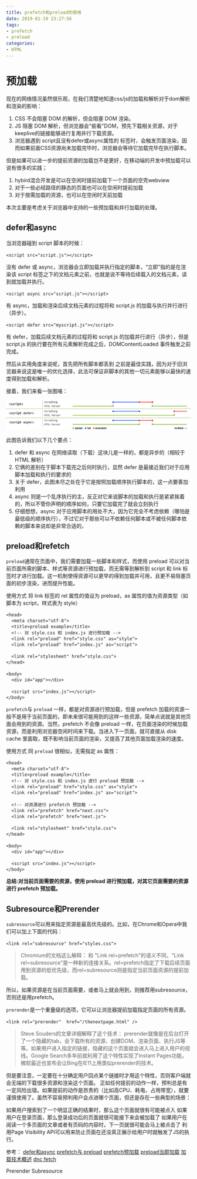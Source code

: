 ```yaml
---
title: prefetch和preload的使用
date: 2019-01-19 23:27:56
tags:
- prefetch
- preload
categories: 
- HTML
---
```

# 预加载
现在的网络情况虽然很乐观，在我们清楚地知道css/js的加载和解析对于dom解析和渲染的影响：
1. CSS 不会阻塞 DOM 的解析，但会阻塞 DOM 渲染。
2. JS 阻塞 DOM 解析，但浏览器会"偷看"DOM，预先下载相关资源，对于keeplive的链接能够进行复用并行下载资源。
3. 浏览器遇到 script且没有defer或async属性的 标签时，会触发页面渲染，因而如果前面CSS资源尚未加载完毕时，浏览器会等待它加载完毕在执行脚本。

但是如果可以进一步的提前资源的加载岂不是更好，在移动端的开发中预加载可以说有很多的实践；
1. hybird混合开发是可以在空闲时提前加载下一个页面的空壳webview
2. 对于一些必经路径的静态的页面也可以在空闲时提前加载
3. 对于按需加载的资源，也可以在空闲时天前加载

本次主要是考虑关于浏览器中支持的一些预加载和并行加载的处理。

## defer和async
当浏览器碰到 script 脚本的时候：

`<script src="script.js"></script>`

没有 defer 或 async，浏览器会立即加载并执行指定的脚本，“立即”指的是在渲染该 script 标签之下的文档元素之前，也就是说不等待后续载入的文档元素，读到就加载并执行。

`<script async src="script.js"></script>`

有 async，加载和渲染后续文档元素的过程将和 script.js 的加载与执行并行进行（异步）。

`<script defer src="myscript.js"></script>`

有 defer，加载后续文档元素的过程将和 script.js 的加载并行进行（异步），但是 script.js 的执行要在所有元素解析完成之后，DOMContentLoaded 事件触发之前完成。

然后从实用角度来说呢，首先把所有脚本都丢到 </body> 之前是最佳实践，因为对于旧浏览器来说这是唯一的优化选择，此法可保证非脚本的其他一切元素能够以最快的速度得到加载和解析。

<!-- more -->

接着，我们来看一张图咯：

![clipboard.png](./../../imgs/prefetch.png)

此图告诉我们以下几个要点：

1. defer 和 async 在网络读取（下载）这块儿是一样的，都是异步的（相较于 HTML 解析）
2. 它俩的差别在于脚本下载完之后何时执行，显然 defer 是最接近我们对于应用脚本加载和执行的要求的
3. 关于 defer，此图未尽之处在于它是按照加载顺序执行脚本的，这一点要善加利用
4. async 则是一个乱序执行的主，反正对它来说脚本的加载和执行是紧紧挨着的，所以不管你声明的顺序如何，只要它加载完了就会立刻执行
5. 仔细想想，async 对于应用脚本的用处不大，因为它完全不考虑依赖（哪怕是最低级的顺序执行），不过它对于那些可以不依赖任何脚本或不被任何脚本依赖的脚本来说却是非常合适的，

## preload和refetch
`preload`通常在页面中，我们需要加载一些脚本和样式，而使用 preload 可以对当前页面所需的脚本、样式等资源进行预加载，而无需等到解析到 script 和 link 标签时才进行加载。这一机制使得资源可以更早的得到加载并可用，且更不易阻塞页面的初步渲染，进而提升性能。

使用方式
将 link 标签的 rel 属性的值设为 preload，as 属性的值为资源类型（如脚本为 script，样式表为 style）
````
<head>
  <meta charset="utf-8">
  <title>preload example</title>
  <!-- 对 style.css 和 index.js 进行预加载 -->
  <link rel="preload" href="style.css" as="style">
  <link rel="preload" href="index.js" as="script">

  <link rel="stylesheet" href="style.css">
</head>

<body>
  <div id="app"></div>

  <script src="index.js"></script>
</body>
````
`prefetch`与 `preload` 一样，都是对资源进行预加载，但是 prefetch 加载的资源一般不是用于当前页面的，即未来很可能用到的这样一些资源，简单点说就是其他页面会用到的资源。当然，prefetch 不会像 preload 一样，在页面渲染的时候加载资源，而是利用浏览器空闲时间来下载。当进入下一页面，就可直接从 disk cache 里面取，既不影响当前页面的渲染，又提高了其他页面加载渲染的速度。

使用方式
同 `preload` 很相似，无需指定 as 属性：
````
<head>
  <meta charset="utf-8">
  <title>preload example</title>
  <!-- 对 style.css 和 index.js 进行 preload 预加载 -->
  <link rel="preload" href="style.css" as="style">
  <link rel="preload" href="index.js" as="script">

  <!-- 对资源进行 prefetch 预加载 -->
  <link rel="prefetch" href="next.css">
  <link rel="prefetch" href="next.js">

  <link rel="stylesheet" href="style.css">
</head>

<body>
  <div id="app"></div>

  <script src="index.js"></script>
</body>
````

**总结:对当前页面需要的资源，使用 preload 进行预加载，对其它页面需要的资源进行 prefetch 预加载。**

## Subresource和Prerender
`subresource`可以用来指定资源是最高优先级的。比如，在Chrome和Opera中我们可以加上下面的代码：

`<link rel="subresource" href="styles.css">`
>Chromium的文档这么解释：
和 "Link rel=prefetch"的语义不同，"Link rel=subresource"是一种新的连接关系。rel=prefetch指定了下载后续页面用到资源的低优先级，而rel=subresource则是指定当前页面资源的提前加载。

所以，如果资源是在当前页面需要，或者马上就会用到，则推荐用subresource，否则还是用prefetch。

`prerender`是一个重量级的选项，它可以让浏览器提前加载指定页面的所有资源。

`<link rel="prerender"  href="/thenextpage.html" />`
>Steve Souders的文章详细解释了这个技术：
prerender就像是在后台打开了一个隐藏的tab，会下载所有的资源、创建DOM、渲染页面、执行JS等等。如果用户进入指定的链接，隐藏的这个页面就会进入马上进入用户的视线。Google Search多年前就利用了这个特性实现了Instant Pages功能。微软最近也宣布会让Bing在IE11上用类似prerender的技术。

但是要注意，一定要在十分确定用户回点某个链接时才用这个特性，否则客户端就会无端的下载很多资源和渲染这个页面。
正如任何提前的动作一样，预判总是有一定风险出错。如果提前的动作是昂贵的（比如高CPU、耗电、占用带宽），就要谨慎使用了。虽然不容易预判用户会点进哪个页面，但还是存在一些典型的场景：

如果用户搜索到了一个明显正确的结果时，那么这个页面就很有可能被点入
如果用户在登录页面，那么登录成功后的页面就很可能接下来会被加载了
如果用户在阅读一个多页面的文章或者有页码的内容时，下一页就很可能会马上被点击了
利用Page Visibility API可以用来防止页面在还没真正展示给用户时就触发了JS的执行。

参考：
[defer和async](https://segmentfault.com/q/1010000000640869)
[prefetch与 preload](https://segmentfault.com/a/1190000016949393)
[prefetch预加载](https://developer.mozilla.org/zh-CN/docs/Web/HTTP/Link_prefetching_FAQ)
[preload当即加载](https://developer.mozilla.org/zh-CN/docs/Web/HTML/Preloading_content)
[加载技术概述](http://www.alloyteam.com/2015/10/prefetching-preloading-prebrowsing/)
[dnc fetch](https://developer.mozilla.org/zh-CN/docs/Controlling_DNS_prefetching)

Prerender Subresource

